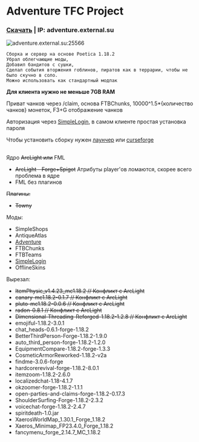 # Adventure TFC Project
### [Скачать](https://github.com/ExtevaXT/Adventure-TFC/releases/latest/download/Adventure.TFC.zip) | IP: adventure.external.su
![adventure.external.su:25566](https://img.shields.io/endpoint?url=https%3A%2F%2Fminecraft-server-status-badge.vercel.app%2Fapi%2Fserver%2Fadventure.external.su%3Fport%3D25566)
```
Сборка и сервер на основе Poetica 1.18.2
Убрал облегчающие моды,
Добавил бандитов с сушки,
Сделал события вторжения гоблинов, пиратов как в террарии, чтобы не было скучно в соло.
Можно использовать как стандартный модпак
```
**Для клиента нужно не меньше 7GB RAM**

Приват чанков через /claim, основа FTBChunks, 10000^1.5*{количество чанков} монеток, F3+G отображение чанков

Авторизация через [SimpleLogin](https://www.curseforge.com/minecraft/mc-mods/simple-login), в самом клиенте простая установка пароля

Чтобы установить сборку нужен [лаунчер](https://tlaun.ch) или [curseforge](https://www.curseforge.com/download/app)
## 
Ядро ~~ArcLight или~~ FML
- ~~ArcLight - Forge+Spigot~~ Атрибуты player'ов ломаются, скорее всего проблема в ядре
- FML без плагинов

~~Плагины:~~
- ~~Towny~~

Моды:
- SimpleShops
- AntiqueAtlas
- [Adventure](https://github.com/ExtevaXT/Adventure)
- FTBChunks
- FTBTeams
- [SimpleLogin](https://www.curseforge.com/minecraft/mc-mods/simple-login)
- OfflineSkins

Вырезал:
- ~~ItemPhysic_v1.4.23_mc1.18.2 // Конфликт с ArcLight~~
- ~~canary-mc1.18.2-0.1.7 // Конфликт с ArcLight~~
- ~~pluto-mc1.18.2-0.0.6 // Конфликт с ArcLight~~
- ~~radon-0.8.1 // Конфликт с ArcLight~~
- ~~Dimensional-Threading-Reforged-1.18.2-1.2.8 // Конфликт с ArcLight~~
- emojiful-1.18.2-3.0.1
- chat_heads-0.6.1-forge-1.18.2
- BetterThirdPerson-Forge-1.18.2-1.9.0
- auto_third_person-forge-1.18.2-1.2.0
- EquipmentCompare-1.18.2-forge-1.3.3
- CosmeticArmorReworked-1.18.2-v2a
- findme-3.0.6-forge
- hardcorerevival-forge-1.18.2-8.0.1
- itemzoom-1.18.2-2.6.0
- localizedchat-1.18-4.1.7
- okzoomer-forge-1.18.2-1.1.1
- open-parties-and-claims-forge-1.18.2-0.17.3
- ShoulderSurfing-Forge-1.18.2-2.3.2
- voicechat-forge-1.18.2-2.4.7
- spiritdeath-1.0.jar
- XaerosWorldMap_1.30.1_Forge_1.18.2
- Xaeros_Minimap_FP23.4.0_Forge_1.18.2
- fancymenu_forge_2.14.7_MC_1.18.2



